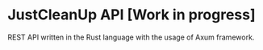 # JustCleanUp API [Work in progress]
REST API written in the Rust language with the usage of Axum framework.
